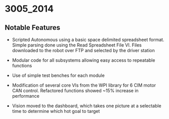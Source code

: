 3005_2014
=========

## Notable Features

* Scripted Autonomous using a basic space delimited spreadsheet format. Simple parsing done using the Read Spreadsheet File VI. Files downloaded to the robot over FTP and selected by the driver station

* Modular code for all subsystems allowing easy access to repeatable functions

* Use of simple test benches for each module

* Modification of several core VIs from the WPI library for 6 CIM motor CAN control. Refactored functions showed ~15% increase in performance

* Vision moved to the dashboard, which takes one picture at a selectable time to determine which hot goal to target
